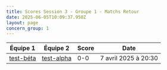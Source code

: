 ```yaml
---
title: Scores Session 3 - Groupe 1 - Matchs Retour
date: 2025-06-05T10:09:37.950Z
layout: page
concern_group: 1
---
```




| Équipe 1 | Équipe 2 | Score | Date |
|----------|----------|-------|------|
| [test-béta](/teams/test-béta) | [test-alpha](/teams/test-alpha) | 0-0 | 7 avril 2025 à 20:30 |
